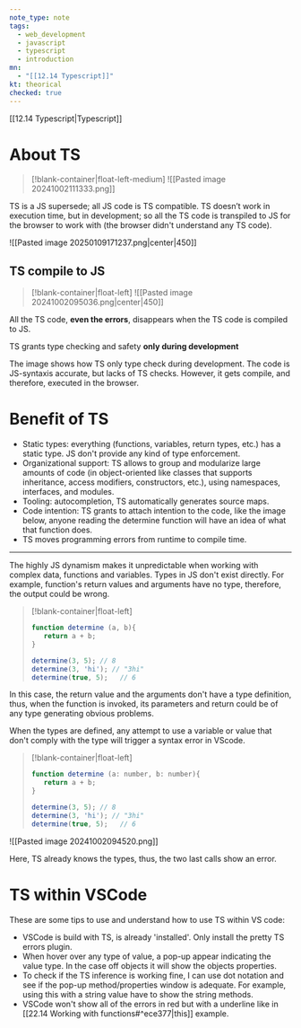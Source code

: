 ```yaml
---
note_type: note
tags:
  - web_development
  - javascript
  - typescript
  - introduction
mn:
  - "[[12.14 Typescript]]"
kt: theorical
checked: true
---
```

[[12.14 Typescript|Typescript]]

# About TS
>[!blank-container|float-left-medium]
![[Pasted image 20241002111333.png]]

TS is a JS supersede; all JS code is TS compatible. TS doesn’t work in execution time, but in development; so all the TS code is transpiled to JS for the browser to work with (the browser didn't understand any TS code).


![[Pasted image 20250109171237.png|center|450]]

## TS compile to JS
>[!blank-container|float-left]
>![[Pasted image 20241002095036.png|center|450]]

All the TS code, **even the errors**, disappears when the TS code is compiled to JS.

TS grants type checking and safety **only during development**

The image shows how TS only type check during development. The code is JS-syntaxis accurate, but lacks of TS checks. However, it gets compile, and therefore, executed in the browser. 

# Benefit of TS
- Static types: everything (functions, variables, return types, etc.) has a static type. JS don't provide any kind of type enforcement. 
- Organizational support: TS allows to group and modularize large amounts of code (in object-oriented like classes that supports inheritance, access modifiers, constructors, etc.), using namespaces, interfaces,  and modules. 
- Tooling: autocompletion, TS automatically generates source maps. 
- Code intention: TS grants to attach intention to the code, like the image below, anyone reading the determine function will have an idea of what that function does. 
- TS moves programming errors from runtime to compile time. 
---
The highly JS dynamism makes it unpredictable when working with complex data, functions and variables. Types in JS don't exist directly. For example, function's return values and arguments have no type, therefore, the output could be wrong.
>[!blank-container|float-left]
>```js
>function determine (a, b){
>    return a + b;
>}
>
>determine(3, 5); // 8
>determine(3, 'hi'); // "3hi"
>determine(true, 5);   // 6
>```



In this case, the return value and the arguments don't have a type definition, thus, when the function is invoked, its parameters and return could be of any type generating obvious problems. 


When the types are defined, any attempt to use a variable or value that don't comply with the type will trigger a syntax error in VScode. 
>[!blank-container|float-left]
>```js
>function determine (a: number, b: number){
>    return a + b;
>}
>
>determine(3, 5); // 8
>determine(3, 'hi'); // "3hi"
>determine(true, 5);   // 6
>```

![[Pasted image 20241002094520.png]]

Here, TS already knows the types, thus, the two last calls show an error.

# TS within VSCode
These are some tips to use and understand how to use TS within VS code:

- VSCode is build with TS, is already 'installed'. Only install the pretty TS errors plugin. 
- When hover over any type of value, a pop-up appear indicating the value type. In the case off objects it will show the objects properties. 
- To check if the TS inference is working fine, I can use dot notation and see if the pop-up method/properties window is adequate. For example, using this with a string value have to show the string methods. 
- VSCode won't show all of the errors in red but with a underline like in [[22.14 Working with functions#^ece377|this]] example. 
